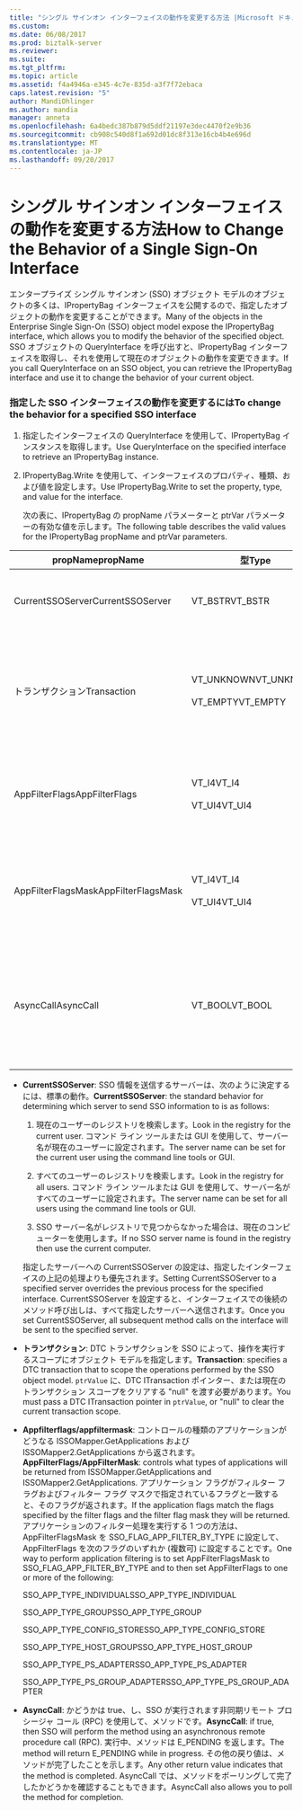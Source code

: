 ```yaml
---
title: "シングル サインオン インターフェイスの動作を変更する方法 |Microsoft ドキュメント"
ms.custom: 
ms.date: 06/08/2017
ms.prod: biztalk-server
ms.reviewer: 
ms.suite: 
ms.tgt_pltfrm: 
ms.topic: article
ms.assetid: f4a4946a-e345-4c7e-835d-a3f7f72ebaca
caps.latest.revision: "5"
author: MandiOhlinger
ms.author: mandia
manager: anneta
ms.openlocfilehash: 6a4bedc387b879d5ddf21197e3dec4470f2e9b36
ms.sourcegitcommit: cb908c540d8f1a692d01dc8f313e16cb4b4e696d
ms.translationtype: MT
ms.contentlocale: ja-JP
ms.lasthandoff: 09/20/2017
---
```

# <a name="how-to-change-the-behavior-of-a-single-sign-on-interface"></a><span data-ttu-id="cd85e-102">シングル サインオン インターフェイスの動作を変更する方法</span><span class="sxs-lookup"><span data-stu-id="cd85e-102">How to Change the Behavior of a Single Sign-On Interface</span></span>
<span data-ttu-id="cd85e-103">エンタープライズ シングル サインオン (SSO) オブジェクト モデルのオブジェクトの多くは、IPropertyBag インターフェイスを公開するので、指定したオブジェクトの動作を変更することができます。</span><span class="sxs-lookup"><span data-stu-id="cd85e-103">Many of the objects in the Enterprise Single Sign-On (SSO) object model expose the IPropertyBag interface, which allows you to modify the behavior of the specified object.</span></span> <span data-ttu-id="cd85e-104">SSO オブジェクトの QueryInterface を呼び出すと、IPropertyBag インターフェイスを取得し、それを使用して現在のオブジェクトの動作を変更できます。</span><span class="sxs-lookup"><span data-stu-id="cd85e-104">If you call QueryInterface on an SSO object, you can retrieve the IPropertyBag interface and use it to change the behavior of your current object.</span></span>  
  
### <a name="to-change-the-behavior-for-a-specified-sso-interface"></a><span data-ttu-id="cd85e-105">指定した SSO インターフェイスの動作を変更するには</span><span class="sxs-lookup"><span data-stu-id="cd85e-105">To change the behavior for a specified SSO interface</span></span>  
  
1.  <span data-ttu-id="cd85e-106">指定したインターフェイスの QueryInterface を使用して、IPropertyBag インスタンスを取得します。</span><span class="sxs-lookup"><span data-stu-id="cd85e-106">Use QueryInterface on the specified interface to retrieve an IPropertyBag instance.</span></span>  
  
2.  <span data-ttu-id="cd85e-107">IPropertyBag.Write を使用して、インターフェイスのプロパティ、種類、および値を設定します。</span><span class="sxs-lookup"><span data-stu-id="cd85e-107">Use IPropertyBag.Write to set the property, type, and value for the interface.</span></span>  
  
     <span data-ttu-id="cd85e-108">次の表に、IPropertyBag の propName パラメーターと ptrVar パラメーターの有効な値を示します。</span><span class="sxs-lookup"><span data-stu-id="cd85e-108">The following table describes the valid values for the IPropertyBag propName and ptrVar parameters.</span></span>  
  
|<span data-ttu-id="cd85e-109">propName</span><span class="sxs-lookup"><span data-stu-id="cd85e-109">propName</span></span>|<span data-ttu-id="cd85e-110">型</span><span class="sxs-lookup"><span data-stu-id="cd85e-110">Type</span></span>|<span data-ttu-id="cd85e-111">ptrValue</span><span class="sxs-lookup"><span data-stu-id="cd85e-111">ptrValue</span></span>|<span data-ttu-id="cd85e-112">以下で使用可能</span><span class="sxs-lookup"><span data-stu-id="cd85e-112">Usable On</span></span>|  
|--------------|----------|--------------|---------------|  
|<span data-ttu-id="cd85e-113">CurrentSSOServer</span><span class="sxs-lookup"><span data-stu-id="cd85e-113">CurrentSSOServer</span></span>|<span data-ttu-id="cd85e-114">VT_BSTR</span><span class="sxs-lookup"><span data-stu-id="cd85e-114">VT_BSTR</span></span>|<span data-ttu-id="cd85e-115">情報の送信先のサーバーの名前</span><span class="sxs-lookup"><span data-stu-id="cd85e-115">Name of the server to send the information to</span></span>|<span data-ttu-id="cd85e-116">すべて</span><span class="sxs-lookup"><span data-stu-id="cd85e-116">All</span></span>|  
|<span data-ttu-id="cd85e-117">トランザクション</span><span class="sxs-lookup"><span data-stu-id="cd85e-117">Transaction</span></span>|<span data-ttu-id="cd85e-118">VT_UNKNOWN</span><span class="sxs-lookup"><span data-stu-id="cd85e-118">VT_UNKNOWN</span></span><br /><br /> <span data-ttu-id="cd85e-119">VT_EMPTY</span><span class="sxs-lookup"><span data-stu-id="cd85e-119">VT_EMPTY</span></span>|<span data-ttu-id="cd85e-120">DTC ITransaction ポインター、またはスコープをクリアする NULL</span><span class="sxs-lookup"><span data-stu-id="cd85e-120">A DTC ITransaction pointer, or NULL to clear the scope.</span></span>|<span data-ttu-id="cd85e-121">ISSOConfigStore::SetConfigInfo</span><span class="sxs-lookup"><span data-stu-id="cd85e-121">ISSOConfigStore::SetConfigInfo</span></span><br /><span data-ttu-id="cd85e-122">ISSOConfigStore::GetConfigInfo</span><span class="sxs-lookup"><span data-stu-id="cd85e-122">ISSOConfigStore::GetConfigInfo</span></span> <br /><span data-ttu-id="cd85e-123">ISSOConfigStore::DeleteConfigInfo</span><span class="sxs-lookup"><span data-stu-id="cd85e-123">ISSOConfigStore::DeleteConfigInfo</span></span><br /><br /> <span data-ttu-id="cd85e-124">ISSOAdmin::CreateApplication</span><span class="sxs-lookup"><span data-stu-id="cd85e-124">ISSOAdmin::CreateApplication</span></span><br /><span data-ttu-id="cd85e-125">ISSOAdmin::DeleteApplication</span><span class="sxs-lookup"><span data-stu-id="cd85e-125">ISSOAdmin::DeleteApplication</span></span> <br /><span data-ttu-id="cd85e-126">ISSOAdmin::UpdateApplication</span><span class="sxs-lookup"><span data-stu-id="cd85e-126">ISSOAdmin::UpdateApplication</span></span><br /><span data-ttu-id="cd85e-127">ISSOAdmin::CreateFieldInfo</span><span class="sxs-lookup"><span data-stu-id="cd85e-127">ISSOAdmin::CreateFieldInfo</span></span><br /><br /> <span data-ttu-id="cd85e-128">ISSOMapper::GetFieldInfo</span><span class="sxs-lookup"><span data-stu-id="cd85e-128">ISSOMapper::GetFieldInfo</span></span>|  
|<span data-ttu-id="cd85e-129">AppFilterFlags</span><span class="sxs-lookup"><span data-stu-id="cd85e-129">AppFilterFlags</span></span>|<span data-ttu-id="cd85e-130">VT_I4</span><span class="sxs-lookup"><span data-stu-id="cd85e-130">VT_I4</span></span><br /><br /> <span data-ttu-id="cd85e-131">VT_UI4</span><span class="sxs-lookup"><span data-stu-id="cd85e-131">VT_UI4</span></span>|<span data-ttu-id="cd85e-132">どのアプリケーションをフィルター処理するかを制御するフラグ</span><span class="sxs-lookup"><span data-stu-id="cd85e-132">Flags to control what application to filter.</span></span>|<span data-ttu-id="cd85e-133">ISSOMapper::GetApplications</span><span class="sxs-lookup"><span data-stu-id="cd85e-133">ISSOMapper::GetApplications</span></span><br /><br /> <span data-ttu-id="cd85e-134">ISSOMapper2::GetApplications2</span><span class="sxs-lookup"><span data-stu-id="cd85e-134">ISSOMapper2::GetApplications2</span></span>|  
|<span data-ttu-id="cd85e-135">AppFilterFlagsMask</span><span class="sxs-lookup"><span data-stu-id="cd85e-135">AppFilterFlagsMask</span></span>|<span data-ttu-id="cd85e-136">VT_I4</span><span class="sxs-lookup"><span data-stu-id="cd85e-136">VT_I4</span></span><br /><br /> <span data-ttu-id="cd85e-137">VT_UI4</span><span class="sxs-lookup"><span data-stu-id="cd85e-137">VT_UI4</span></span>|<span data-ttu-id="cd85e-138">どのアプリケーションをフィルター処理するかを制御するフラグ マスク</span><span class="sxs-lookup"><span data-stu-id="cd85e-138">Flag mask to control what application to filter.</span></span>|<span data-ttu-id="cd85e-139">ISSOMapper::GetApplications</span><span class="sxs-lookup"><span data-stu-id="cd85e-139">ISSOMapper::GetApplications</span></span><br /><br /> <span data-ttu-id="cd85e-140">ISSOMapper2::GetApplications2</span><span class="sxs-lookup"><span data-stu-id="cd85e-140">ISSOMapper2::GetApplications2</span></span>|  
|<span data-ttu-id="cd85e-141">AsyncCall</span><span class="sxs-lookup"><span data-stu-id="cd85e-141">AsyncCall</span></span>|<span data-ttu-id="cd85e-142">VT_BOOL</span><span class="sxs-lookup"><span data-stu-id="cd85e-142">VT_BOOL</span></span>|<span data-ttu-id="cd85e-143">非同期 RPC を使用して呼び出す場合は true、同期 RPC を使用する場合は false</span><span class="sxs-lookup"><span data-stu-id="cd85e-143">True to call using an async RPC; false to use a synchronous RPC.</span></span>|<span data-ttu-id="cd85e-144">ISSOConfigOM::GetServerStatus</span><span class="sxs-lookup"><span data-stu-id="cd85e-144">ISSOConfigOM::GetServerStatus</span></span><br /><br /> <span data-ttu-id="cd85e-145">ISSOAdmin::GetGlobalInfo</span><span class="sxs-lookup"><span data-stu-id="cd85e-145">ISSOAdmin::GetGlobalInfo</span></span>|  
  
-   <span data-ttu-id="cd85e-146">**CurrentSSOServer**: SSO 情報を送信するサーバーは、次のように決定するには、標準の動作。</span><span class="sxs-lookup"><span data-stu-id="cd85e-146">**CurrentSSOServer**: the standard behavior for determining which server to send SSO information to is as follows:</span></span>  
  
    1.  <span data-ttu-id="cd85e-147">現在のユーザーのレジストリを検索します。</span><span class="sxs-lookup"><span data-stu-id="cd85e-147">Look in the registry for the current user.</span></span> <span data-ttu-id="cd85e-148">コマンド ライン ツールまたは GUI を使用して、サーバー名が現在のユーザーに設定されます。</span><span class="sxs-lookup"><span data-stu-id="cd85e-148">The server name can be set for the current user using the command line tools or GUI.</span></span>  
  
    2.  <span data-ttu-id="cd85e-149">すべてのユーザーのレジストリを検索します。</span><span class="sxs-lookup"><span data-stu-id="cd85e-149">Look in the registry for all users.</span></span> <span data-ttu-id="cd85e-150">コマンド ライン ツールまたは GUI を使用して、サーバー名がすべてのユーザーに設定されます。</span><span class="sxs-lookup"><span data-stu-id="cd85e-150">The server name can be set for all users using the command line tools or GUI.</span></span>  
  
    3.  <span data-ttu-id="cd85e-151">SSO サーバー名がレジストリで見つからなかった場合は、現在のコンピューターを使用します。</span><span class="sxs-lookup"><span data-stu-id="cd85e-151">If no SSO server name is found in the registry then use the current computer.</span></span>  
  
     <span data-ttu-id="cd85e-152">指定したサーバーへの CurrentSSOServer の設定は、指定したインターフェイスの上記の処理よりも優先されます。</span><span class="sxs-lookup"><span data-stu-id="cd85e-152">Setting CurrentSSOServer to a specified server overrides the previous process for the specified interface.</span></span> <span data-ttu-id="cd85e-153">CurrentSSOServer を設定すると、インターフェイスでの後続のメソッド呼び出しは、すべて指定したサーバーへ送信されます。</span><span class="sxs-lookup"><span data-stu-id="cd85e-153">Once you set CurrentSSOServer, all subsequent method calls on the interface will be sent to the specified server.</span></span>  
  
-   <span data-ttu-id="cd85e-154">**トランザクション**: DTC トランザクションを SSO によって、操作を実行するスコープにオブジェクト モデルを指定します。</span><span class="sxs-lookup"><span data-stu-id="cd85e-154">**Transaction**: specifies a DTC transaction that to scope the operations performed by the SSO object model.</span></span> <span data-ttu-id="cd85e-155">`ptrValue` に、DTC ITransaction ポインター、または現在のトランザクション スコープをクリアする "null" を渡す必要があります。</span><span class="sxs-lookup"><span data-stu-id="cd85e-155">You must pass a DTC ITransaction pointer in `ptrValue`, or "null" to clear the current transaction scope.</span></span>  
  
-   <span data-ttu-id="cd85e-156">**Appfilterflags/appfiltermask**: コントロールの種類のアプリケーションがどうなる ISSOMapper.GetApplications および ISSOMapper2.GetApplications から返されます。</span><span class="sxs-lookup"><span data-stu-id="cd85e-156">**AppFilterFlags/AppFilterMask**: controls what types of applications will be returned from ISSOMapper.GetApplications and ISSOMapper2.GetApplications.</span></span> <span data-ttu-id="cd85e-157">アプリケーション フラグがフィルター フラグおよびフィルター フラグ マスクで指定されているフラグと一致すると、そのフラグが返されます。</span><span class="sxs-lookup"><span data-stu-id="cd85e-157">If the application flags match the flags specified by the filter flags and the filter flag mask they will be returned.</span></span> <span data-ttu-id="cd85e-158">アプリケーションのフィルター処理を実行する 1 つの方法は、AppFilterFlagsMask を SSO_FLAG_APP_FILTER_BY_TYPE に設定して、AppFilterFlags を次のフラグのいずれか (複数可) に設定することです。</span><span class="sxs-lookup"><span data-stu-id="cd85e-158">One way to perform application filtering is to set AppFilterFlagsMask to SSO_FLAG_APP_FILTER_BY_TYPE and to then set AppFilterFlags to one or more of the following:</span></span>  
  
     <span data-ttu-id="cd85e-159">SSO_APP_TYPE_INDIVIDUAL</span><span class="sxs-lookup"><span data-stu-id="cd85e-159">SSO_APP_TYPE_INDIVIDUAL</span></span>  
  
     <span data-ttu-id="cd85e-160">SSO_APP_TYPE_GROUP</span><span class="sxs-lookup"><span data-stu-id="cd85e-160">SSO_APP_TYPE_GROUP</span></span>  
  
     <span data-ttu-id="cd85e-161">SSO_APP_TYPE_CONFIG_STORE</span><span class="sxs-lookup"><span data-stu-id="cd85e-161">SSO_APP_TYPE_CONFIG_STORE</span></span>  
  
     <span data-ttu-id="cd85e-162">SSO_APP_TYPE_HOST_GROUP</span><span class="sxs-lookup"><span data-stu-id="cd85e-162">SSO_APP_TYPE_HOST_GROUP</span></span>  
  
     <span data-ttu-id="cd85e-163">SSO_APP_TYPE_PS_ADAPTER</span><span class="sxs-lookup"><span data-stu-id="cd85e-163">SSO_APP_TYPE_PS_ADAPTER</span></span>  
  
     <span data-ttu-id="cd85e-164">SSO_APP_TYPE_PS_GROUP_ADAPTER</span><span class="sxs-lookup"><span data-stu-id="cd85e-164">SSO_APP_TYPE_PS_GROUP_ADAPTER</span></span>  
  
-   <span data-ttu-id="cd85e-165">**AsyncCall**: かどうかは true、し、SSO が実行されます非同期リモート プロシージャ コール (RPC) を使用して、メソッドです。</span><span class="sxs-lookup"><span data-stu-id="cd85e-165">**AsyncCall**: if true, then SSO will perform the method using an asynchronous remote procedure call (RPC).</span></span> <span data-ttu-id="cd85e-166">実行中、メソッドは E_PENDING を返します。</span><span class="sxs-lookup"><span data-stu-id="cd85e-166">The method will return E_PENDING while in progress.</span></span> <span data-ttu-id="cd85e-167">その他の戻り値は、メソッドが完了したことを示します。</span><span class="sxs-lookup"><span data-stu-id="cd85e-167">Any other return value indicates that the method is completed.</span></span> <span data-ttu-id="cd85e-168">AsyncCall では、メソッドをポーリングして完了したかどうかを確認することもできます。</span><span class="sxs-lookup"><span data-stu-id="cd85e-168">AsyncCall also allows you to poll the method for completion.</span></span>